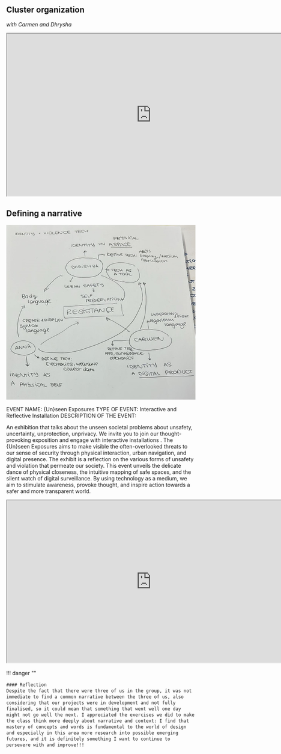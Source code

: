 ## Cluster organization
*with Carmen and Dhrysha*
<iframe width="768" height="432" src="https://docs.google.com/document/d/1SYBGEdsdivbRelbIyogP_1tOF_2mzNxesV_T-h3hsPI/edit?usp=sharing"></iframe>

## Defining a narrative
![alt text](<../images/design_studio/Immagine WhatsApp 2024-04-15 ore 13.12.15_20ebee29.jpg>)

EVENT NAME: {Un}seen Exposures
TYPE OF EVENT: Interactive and Reflective Installation
DESCRIPTION OF THE EVENT:

An exhibition that talks about the unseen societal problems about unsafety, uncertainty, unprotection, unprivacy.
We invite you to join our thought-provoking exposition and engage with interactive installations . The {Un}seen Exposures aims to make visible the often-overlooked threats to our sense of security through physical interaction, urban navigation, and digital presence.
The exhibit is a reflection on the various forms of unsafety and violation that permeate our society. This event unveils the delicate dance of physical closeness, the intuitive mapping of safe spaces, and the silent watch of digital surveillance. By using technology as a medium, we aim to stimulate awareness, provoke thought, and inspire action towards a safer and more transparent world.

<iframe width="768" height="432" src="https://acrobat.adobe.com/id/urn:aaid:sc:EU:e3c57202-4d6f-43d1-a6bd-7c6a789df295"></iframe>

!!! danger ""

    #### Reflection
    Despite the fact that there were three of us in the group, it was not immediate to find a common narrative between the three of us, also considering that our projects were in development and not fully finalised, so it could mean that something that went well one day might not go well the next. I appreciated the exercises we did to make the class think more deeply about narrative and context: I find that mastery of concepts and words is fundamental to the world of design and especially in this area more research into possible emerging futures, and it is definitely something I want to continue to persevere with and improve!!!


    